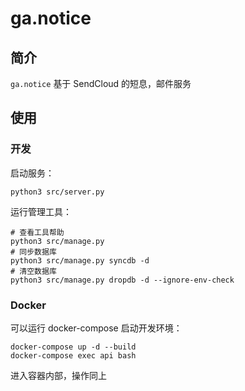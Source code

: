 # ga.notice

## 简介

`ga.notice` 基于 SendCloud 的短息，邮件服务

## 使用

### 开发

启动服务：

```
python3 src/server.py
```

运行管理工具：

```
# 查看工具帮助
python3 src/manage.py
# 同步数据库
python3 src/manage.py syncdb -d
# 清空数据库
python3 src/manage.py dropdb -d --ignore-env-check
```

### Docker

可以运行 docker-compose 启动开发环境：

```
docker-compose up -d --build
docker-compose exec api bash
```

进入容器内部，操作同上

